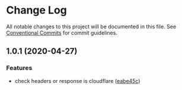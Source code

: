# Change Log

All notable changes to this project will be documented in this file.
See [Conventional Commits](https://conventionalcommits.org) for commit guidelines.

## 1.0.1 (2020-04-27)


### Features

* check headers or response is cloudflare ([eabe45c](https://github.com/bluelovers/ws-lazy-http/commit/eabe45cedc3617be7a31c04368df854ce5726930))
